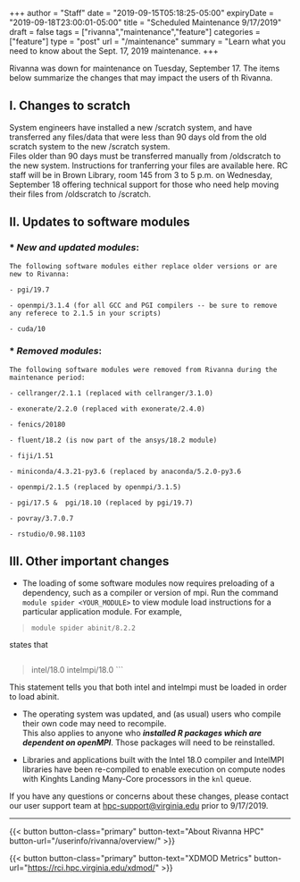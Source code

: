+++
author = "Staff"
date = "2019-09-15T05:18:25-05:00"
expiryDate = "2019-09-18T23:00:01-05:00"
title = "Scheduled Maintenance 9/17/2019"
draft = false
tags = ["rivanna","maintenance","feature"]
categories = ["feature"]
type = "post"
url = "/maintenance"
summary = "Learn what you need to know about the Sept. 17, 2019 maintenance.
+++

<p class=lead>Rivanna was down for maintenance on Tuesday, September 17.  The items below summarize the changes that may impact the users of th Rivanna.
</p>


## I.  **Changes to scratch**

System engineers have installed a new /scratch system, and have transferred any files/data that were less than 90 days old from the old scratch system to the new /scratch system.  
Files older than 90 days must be transferred manually from /oldscratch to the new system. 
Instructions for tranferring your files are available here.
RC staff will be in Brown Library, room 145 from 3 to 5 p.m. on Wednesday, September 18 offering technical support for those who need help moving their files from /oldscratch to /scratch. 

## II.  **Updates to software modules**
### * _New and updated modules_:  
    The following software modules either replace older versions or are new to Rivanna:

    - pgi/19.7

    - openmpi/3.1.4 (for all GCC and PGI compilers -- be sure to remove any referece to 2.1.5 in your scripts)

    - cuda/10


### * _Removed modules_:  
    The following software modules were removed from Rivanna during the maintenance period:

    - cellranger/2.1.1 (replaced with cellranger/3.1.0)

    - exonerate/2.2.0 (replaced with exonerate/2.4.0)

    - fenics/20180

    - fluent/18.2 (is now part of the ansys/18.2 module)

    - fiji/1.51

    - miniconda/4.3.21-py3.6 (replaced by anaconda/5.2.0-py3.6

    - openmpi/2.1.5 (replaced by openmpi/3.1.5)

    - pgi/17.5 &  pgi/18.10 (replaced by pgi/19.7)

    - povray/3.7.0.7

    - rstudio/0.98.1103


## III. **Other important changes**


-  The loading of some software modules now requires preloading of a dependency, such as a compiler or version of mpi. Run the command `module spider <YOUR_MODULE>` to view module load instructions for a particular application module. For example,

> ```module spider abinit/8.2.2```

states that     

> ```You will need to load all module(s) on any one of the lines below before the "abinit/8.2.2" module is available to load.

> intel/18.0  intelmpi/18.0 ```

This statement tells you that both intel and intelmpi must be loaded in order to load abinit.

-  The operating system was updated, and (as usual) users who compile their own code may need to recompile.   
This also applies to anyone who _**installed R packages which are dependent on openMPI**_. Those packages will need to be reinstalled.

-  Libraries and applications built with the Intel 18.0 compiler and IntelMPI libraries have been re-compiled to enable execution on compute nodes with Kinghts Landing Many-Core processors in the `knl` queue.


If you have any questions or concerns about these changes, please contact our user support team at [hpc-support@virginia.edu](mailto:hpc-support@virginia.edu) prior to 9/17/2019.

- - -

{{< button button-class="primary" button-text="About Rivanna HPC" button-url="/userinfo/rivanna/overview/" >}}

{{< button button-class="primary" button-text="XDMOD Metrics" button-url="https://rci.hpc.virginia.edu/xdmod/" >}}
